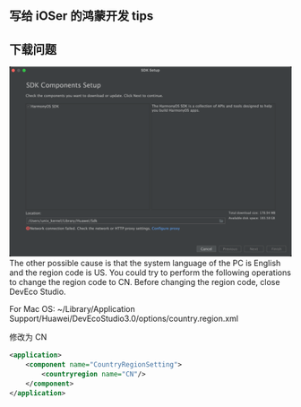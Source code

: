 ## 写给 iOSer 的鸿蒙开发 tips

## 下载问题
![](https://github.com/FantasticLBP/knowledge-kit/raw/master/assets/DevEco-Studio-DownloadNetworkErrror.png)
The other possible cause is that the system language of the PC is English and the region code is US. You could try to perform the following operations to change the region code to CN. Before changing the region code, close DevEco Studio.


For Mac OS: ~/Library/Application Support/Huawei/DevEcoStudio3.0/options/country.region.xml

修改为 CN

```xml
<application>
    <component name="CountryRegionSetting">
        <countryregion name="CN"/>
    </component>
</application>
```